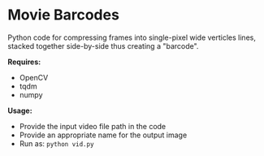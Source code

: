 # Movie Barcodes

Python code for compressing frames into single-pixel wide verticles lines, stacked together side-by-side thus creating a "barcode".

**Requires:**
* OpenCV
* tqdm
* numpy

**Usage:**
* Provide the input video file path in the code
* Provide an appropriate name for the output image
* Run as: `python vid.py`
